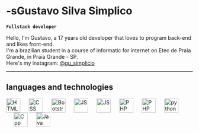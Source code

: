 # -sGustavo Silva Simplico
**`Fullstack developer`**

Hello, I'm Gustavo, a 17 years old developer that loves to program back-end and likes front-end. <br>
I'm a brazilian student in a course of informatic for internet on Etec de Praia Grande, in Praia Grande - SP. <br>
Here's my instagram: [@gu_simplicio](https://www.instagram.com/gu_simplicio/)

---

## languages and technologies

<img
    align="left"
    alt="HTML"
    width="38px"
    src="https://cdn.jsdelivr.net/gh/devicons/devicon@latest/icons/html5/html5-original.svg"
/>

<img 
    align="left"
    alt="CSS"
    width="38px"
    style="padding-left: 20px"
    src="https://cdn.jsdelivr.net/gh/devicons/devicon@latest/icons/css3/css3-original.svg" 
/>

<img 
    align="left"
    alt="Bootstrap"
    width="38px"
    style="padding-left: 20px"
    src="https://cdn.jsdelivr.net/gh/devicons/devicon@latest/icons/bootstrap/bootstrap-original.svg" 
/>

<img 
    align="left"
    alt="JS"
    width="38px"
    style="padding-left: 20px"
    src="https://cdn.jsdelivr.net/gh/devicons/devicon@latest/icons/javascript/javascript-original.svg" 
/>

<img 
    align="left"
    alt="JS"
    width="38px"
    style="padding-left: 20px"
    src="https://cdn.jsdelivr.net/gh/devicons/devicon@latest/icons/ionic/ionic-original.svg" 
/>

<img 
    align="left"
    alt="PHP"
    width="38px"
    style="padding-left: 20px"
    src="https://cdn.jsdelivr.net/gh/devicons/devicon@latest/icons/php/php-original.svg" 
/>

<img 
    align="left"
    alt="PHP"
    width="38px"
    style="padding-left: 20px"
    src="https://cdn.jsdelivr.net/gh/devicons/devicon@latest/icons/mysql/mysql-original.svg" 
/>

<img 
    align="left"
    alt="python"
    width="38px"
    style="padding-left: 20px"
    src="https://cdn.jsdelivr.net/gh/devicons/devicon@latest/icons/python/python-original.svg" 
/>

<img 
    align="left"
    alt="Cpp"
    width="38px"
    style="padding-left: 20px"
    src="https://cdn.jsdelivr.net/gh/devicons/devicon@latest/icons/cplusplus/cplusplus-original.svg" 
/>

<img 
    align="left"
    alt="Java"
    width="38px"
    style="padding-left: 20px"
    src="https://cdn.jsdelivr.net/gh/devicons/devicon@latest/icons/java/java-original.svg" 
/>